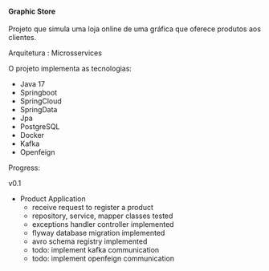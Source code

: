 #### Graphic Store
Projeto que simula uma loja online de uma gráfica que oferece produtos aos clientes.


Arquitetura : Microsservices


O projeto implementa as tecnologias:
- Java 17
- Springboot
- SpringCloud
- SpringData
- Jpa
- PostgreSQL
- Docker
- Kafka
- Openfeign

Progress:
 
v0.1
 - Product Application
   - receive request to register a product
   - repository, service, mapper classes tested
   - exceptions handler controller implemented
   - flyway database migration implemented
   - avro schema registry implemented
   - todo: implement kafka communication
   - todo: implement openfeign communication